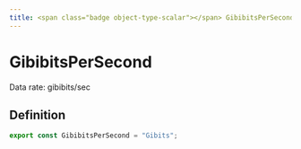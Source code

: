 ```yaml
---
title: <span class="badge object-type-scalar"></span> GibibitsPerSecond
---
```

# <span class="badge object-type-scalar"></span> GibibitsPerSecond

Data rate: gibibits/sec

## Definition

```typescript
export const GibibitsPerSecond = "Gibits";

```

